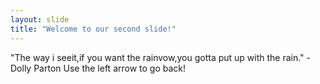 ```yaml
---
layout: slide
title: "Welcome to our second slide!"
---
```

"The way i seeit,if you want the rainvow,you gotta put up with the rain." - Dolly Parton
Use the left arrow to go back!
